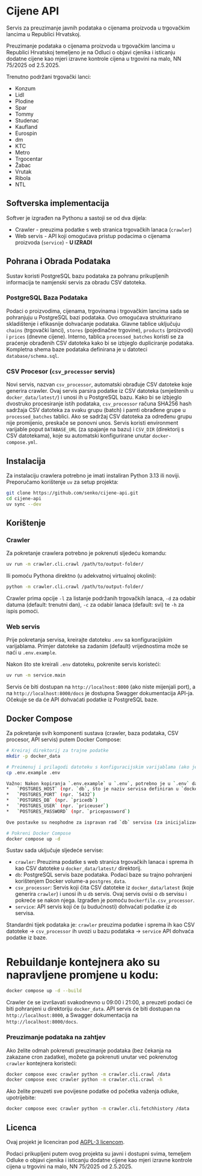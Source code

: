 # Cijene API

Servis za preuzimanje javnih podataka o cijenama proizvoda u trgovačkim lancima u Republici Hrvatskoj.

Preuzimanje podataka o cijenama proizvoda u trgovačkim lancima u Republici Hrvatskoj
temeljeno je na Odluci o objavi cjenika i isticanju dodatne cijene kao mjeri izravne
kontrole cijena u trgovini na malo, NN 75/2025 od 2.5.2025.

Trenutno podržani trgovački lanci:

* Konzum
* Lidl
* Plodine
* Spar
* Tommy
* Studenac
* Kaufland
* Eurospin
* dm
* KTC
* Metro
* Trgocentar
* Žabac
* Vrutak
* Ribola
* NTL

## Softverska implementacija

Softver je izgrađen na Pythonu a sastoji se od dva dijela:

* Crawler - preuzima podatke s web stranica trgovačkih lanaca (`crawler`)
* Web servis - API koji omogućava pristup podacima o cijenama proizvoda (`service`) - **U IZRADI**

## Pohrana i Obrada Podataka

Sustav koristi PostgreSQL bazu podataka za pohranu prikupljenih informacija te namjenski servis za obradu CSV datoteka.

### PostgreSQL Baza Podataka
Podaci o proizvodima, cijenama, trgovinama i trgovačkim lancima sada se pohranjuju u PostgreSQL bazi podataka. Ovo omogućava strukturirano skladištenje i efikasnije dohvaćanje podataka. Glavne tablice uključuju `chains` (trgovački lanci), `stores` (pojedinačne trgovine), `products` (proizvodi) i `prices` (dnevne cijene). Interno, tablica `processed_batches` koristi se za praćenje obrađenih CSV datoteka kako bi se izbjeglo dupliciranje podataka. Kompletna shema baze podataka definirana je u datoteci `database/schema.sql`.

### CSV Procesor (`csv_processor` servis)
Novi servis, nazvan `csv_processor`, automatski obrađuje CSV datoteke koje generira crawler. Ovaj servis parsira podatke iz CSV datoteka (smještenih u `docker_data/latest/`) i unosi ih u PostgreSQL bazu. Kako bi se izbjeglo dvostruko procesiranje istih podataka, `csv_processor` računa SHA256 hash sadržaja CSV datoteka za svaku grupu (batch) i pamti obrađene grupe u `processed_batches` tablici. Ako se sadržaj CSV datoteka za određenu grupu nije promijenio, preskače se ponovni unos. Servis koristi environment varijable poput `DATABASE_URL` (za spajanje na bazu) i `CSV_DIR` (direktorij s CSV datotekama), koje su automatski konfigurirane unutar `docker-compose.yml`.

## Instalacija

Za instalaciju crawlera potrebno je imati instaliran Python 3.13 ili noviji. Preporučamo
korištenje `uv` za setup projekta:

```bash
git clone https://github.com/senko/cijene-api.git
cd cijene-api
uv sync --dev
```

## Korištenje

### Crawler

Za pokretanje crawlera potrebno je pokrenuti sljedeću komandu:

```bash
uv run -m crawler.cli.crawl /path/to/output-folder/
```

Ili pomoću Pythona direktno (u adekvatnoj virtualnoj okolini):

```bash
python -m crawler.cli.crawl /path/to/output-folder/
```

Crawler prima opcije `-l` za listanje podržanih trgovačkih lanaca, `-d` za
odabir datuma (default: trenutni dan), `-c` za odabir lanaca (default: svi) te
`-h` za ispis pomoći.

### Web servis

Prije pokretanja servisa, kreirajte datoteku `.env` sa konfiguracijskim varijablama.
Primjer datoteke sa zadanim (default) vrijednostima može se naći u `.env.example`.

Nakon što ste kreirali `.env` datoteku, pokrenite servis koristeći:

```bash
uv run -m service.main
```

Servis će biti dostupan na `http://localhost:8000` (ako niste mijenjali port), a na
`http://localhost:8000/docs` je dostupna Swagger dokumentacija API-ja. Očekuje se da će API dohvaćati podatke iz PostgreSQL baze.

## Docker Compose

Za pokretanje svih komponenti sustava (crawler, baza podataka, CSV procesor, API servis) putem Docker Compose:

```bash
# Kreiraj direktorij za trajne podatke
mkdir -p docker_data

# Preimenuj i prilagodi datoteku s konfiguracijskim varijablama (ako je potrebno)
cp .env.example .env

Važno: Nakon kopiranja `.env.example` u `.env`, potrebno je u `.env` datoteci postaviti vrijednosti za sljedeće varijable koje se koriste za konfiguraciju PostgreSQL baze podataka:
*   `POSTGRES_HOST` (npr. `db`, što je naziv servisa definiran u `docker-compose.yml`)
*   `POSTGRES_PORT` (npr. `5432`)
*   `POSTGRES_DB` (npr. `pricedb`)
*   `POSTGRES_USER` (npr. `priceuser`)
*   `POSTGRES_PASSWORD` (npr. `pricepassword`)

Ove postavke su neophodne za ispravan rad `db` servisa (za inicijalizaciju baze) i `csv_processor` servisa (za spajanje na bazu i unos podataka). Ukoliko `service` (API servis) bude konfiguriran za korištenje ove PostgreSQL baze, također će koristiti ove postavke. Vrijednosti navedene kao primjer (`db`, `5432`, `pricedb`, `priceuser`, `pricepassword`) su zadane vrijednosti koje koristi `docker-compose.yml` konfiguracija.

# Pokreni Docker Compose
docker compose up -d
```

Sustav sada uključuje sljedeće servise:
*   `crawler`: Preuzima podatke s web stranica trgovačkih lanaca i sprema ih kao CSV datoteke u `docker_data/latest/` direktorij.
*   `db`: PostgreSQL servis baze podataka. Podaci baze su trajno pohranjeni korištenjem Docker volume-a `postgres_data`.
*   `csv_processor`: Servis koji čita CSV datoteke iz `docker_data/latest` (koje generira `crawler`) i unosi ih u `db` servis. Ovaj servis ovisi o `db` servisu i pokreće se nakon njega. Izgrađen je pomoću `Dockerfile.csv_processor`.
*   `service`: API servis koji će (u budućnosti) dohvaćati podatke iz `db` servisa.

Standardni tijek podataka je: `crawler` preuzima podatke i sprema ih kao CSV datoteke -> `csv_processor` ih uvozi u bazu podataka -> `service` API dohvaća podatke iz baze.

# Rebuildanje kontejnera ako su napravljene promjene u kodu:

```bash
docker compose up -d --build
```

Crawler će se izvršavati svakodnevno u 09:00 i 21:00, a preuzeti podaci će biti pohranjeni
u direktoriju `docker_data`. API servis će biti dostupan na `http://localhost:8000`, a
Swagger dokumentacija na `http://localhost:8000/docs`.

### Preuzimanje podataka na zahtjev

Ako želite odmah pokrenuti preuzimanje podataka (bez čekanja na zakazane cron zadatke),
možete ga pokrenuti unutar već pokrenutog `crawler` kontejnera koristeći:

```bash
docker compose exec crawler python -m crawler.cli.crawl /data
docker compose exec crawler python -m crawler.cli.crawl -h
```

Ako želite preuzeti sve povijesne podatke od početka važenja odluke, upotrijebite:

```bash
docker compose exec crawler python -m crawler.cli.fetchhistory /data
```

## Licenca

Ovaj projekt je licenciran pod [AGPL-3 licencom](LICENSE).

Podaci prikupljeni putem ovog projekta su javni i dostupni svima, temeljem
Odluke o objavi cjenika i isticanju dodatne cijene kao mjeri izravne
kontrole cijena u trgovini na malo, NN 75/2025 od 2.5.2025.
